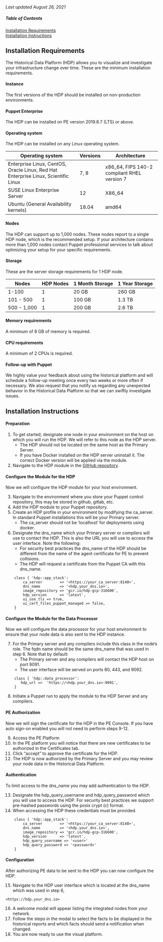 <em>Last updated August 26, 2021</em>
##### Table of Contents  
[Installation Requirements](#installation-requirements)  
[Installation Instructions](#installation-instructions) 
<a name="headers"/>

## Installation Requirements

The Historical Data Platform (HDP) allows you to visualize and investigate your infrastructure change over time. These are the minimum installation requirements. 

#### Instance
The first versions of the HDP should be installed on non-production environments. 

#### Puppet Enterprise
The HDP can be installed on PE version 2019.8.7 (LTS) or above.

#### Operating system

The HDP can be installed on any Linux operating system. 

|Operating system     |Versions |Architecture   |
|----------------------|---------|-------------------- |
|Enterprise Linux, CentOS, Oracle Linux, Red Hat Enterprise Linux, Scientific Linux|7, 8|x86_64, FIPS 140-2 compliant RHEL version 7|
|SUSE Linux Enterprise Server|12|X86_64|
|Ubuntu (General Availability kernels)|18.04|amd64|


#### Nodes

The HDP can support up to 1,000 nodes. These nodes report to a single HDP node, which is the recommended setup. If your architecture contains more than 1,000 nodes contact Puppet professional services to talk about optimizing your setup for your specific requirements. 

#### Storage

These are the server storage requirements for 1 HDP node.


|Nodes      |HDP Nodes|1 Month Storage|1 Year Storage|
|-----------|---------|-------------- |------------- |
|1-100      |1        |  20 GB        | 260 GB       |
|101 - 500  |1        | 100 GB        | 1.3 TB       |
|500 - 1,000|1        | 200 GB        | 2.6 TB       |

#### Memory requirements

A minimum of 8 GB of memory is required.

#### CPU requirements

A minimum of 2 CPUs is required.

#### Follow-up with Puppet

We highly value your feedback about using the historical platform and will schedule a follow-up meeting once every two weeks or more often if necessary. We also request that you notify us regarding any unexpected behavior in the Historical Data Platform so that we can swiftly investigate issues. 


## Installation Instructions

#### Preparation

1. To get started, designate one node in your environment on the host on which you will run the HDP. We will refer to this node as the HDP server. 
    - The HDP should not be located on the same host as the Primary Server.
    - If you have Docker installed on the HDP server uninstall it. The correct Docker version will be applied via the module.
2. Navigate to the HDP module in the [GitHub repository](https://github.com/puppetlabs/puppetlabs-hdp).

#### Configure the Module for the HDP

Now we will configure the HDP module for your host environment.

3. Navigate to the environment where you store your Puppet control repository, this may be stored in github, gitlab, etc.
4. Add the HDP module to your Puppet repository.
5. Create an HDP profile in your environment by modifying the ca_server. In standard Puppet installations this will be your Primary server.
    - The ca_server should not be ‘localhost’ for deployments using docker.
6. Designate the dns_name which your Primary server or compilers will use to contact the HDP. This is also the URL you will use to access the user interface. Note the following:
    - For security best practices the dns_name of the HDP should be different from the name of the agent certificate for PE to prevent collisions.
    - The HDP will request a certificate from the Puppet CA with this dns_name. 

```    
    class { 'hdp::app_stack':
        ca_server        => '<https://your_ca_server:8140>',
        dns_name         => '<hdp.your_dns.io>',
        image_repository => 'gcr.io/hdp-gcp-316600',
        hdp_version      => 'latest',
        ui_use_tls => true,
        ui_cert_files_puppet_managed => false,
    }
```


#### Configure the Module for the Data Processor
Now we will configure the data processor for your host environment to ensure that your node data is also sent to the HDP instance.

7. For the Primary server and any compilers include this class in the node’s role. The fqdn name should be the same dns_name that was used in step 6. Note that by default:
    - The Primary server and any compilers will contact the HDP host on port 9091. 
    - The user interface will be served on ports 80, 443, and 9092.
```
    class { 'hdp::data_processor':
       hdp_url =>  'https://<hdp.your_dns.io>:9091',
    }   
```
8. Initiate a Puppet run to apply the module to the HDP Server and any compilers.

#### PE Authorization

Now we will sign the certificate for the HDP in the PE Console. If you have auto sign-on enabled you will not need to perform steps 9-12.

9. Access the PE Platform
10. In the PE platform you will notice that there are new certificates to be authorized in the Certificates tab.
11. Click “accept” to approve the certificate for the HDP.
12. The HDP is now authorized by the Primary Server and you may review your node data in the Historical Data Platform.


#### Authentication

To limit access to the dns_name you may add authentication to the HDP.

13. Designate the hdp_query_username and hdp_query_password which you will use to access the HDP. For security best practices we support pre-hashed passwords using the posix crypt (c) format. 
14. When accessing the HDP these credentials must be provided.

```
    class { 'hdp::app_stack':
        ca_server        => '<https://your_ca_server:8140>',
        dns_name         => '<hdp.your_dns.io>',
        image_repository => 'gcr.io/hdp-gcp-316600',
        hdp_version      => 'latest',
        hdp_query_username => '<user>'
        hdp_query_password => '<password>'
    }
```

#### Configuration

After authorizing PE data to be sent to the HDP you can now configure the HDP.
 
15. Navigate to the HDP user interface which is located at the dns_name which was used in step 6, 
```
<https://hdp.your_dns.io>
```
16. A welcome modal will appear listing the integrated nodes from your network.
17. Follow the steps in the modal to select the facts to be displayed in the historical reports and which facts should send a notification when changed. 
18. You are now ready to use the visual platform.





